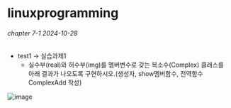 # linuxprogramming

###### chapter 7-1 2024-10-28
* test1 -> 실습과제1
  * 실수부(real)와 허수부(img)를 멤버변수로 갖는 복소수(Complex) 클래스를 아래 결과가 나오도록 구현하시오.(생성자, show멤버함수, 전역함수 ComplexAdd 작성)

![image](https://github.com/user-attachments/assets/8eb4a56f-5abc-4b22-aaa9-9cde02b7f976)
